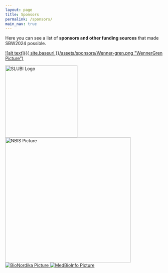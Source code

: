 ```yaml
---
layout: page
title: Sponsors
permalink: /sponsors/
main_nav: true
---
```


Here you can see a list of <b>sponsors and other funding sources</b> that 
made SBW2024 possible.

[![alt text]({{ site.baseurl }}/assets/sponsors/Wenner-gren.png "WennerGren Picture")](https://www.swgc.org/)

<div class="image-grid">
  <a href="https://www.slubi.se/">
    <img src="{{ site.baseurl }}/assets/sponsors/SLUBI.png" alt="SLUBI Logo" style="width:230px; height:auto;">
  </a>
  <a href="https://nbis.se/">
    <img src="{{ site.baseurl }}/assets/sponsors/NBIS.svg" alt="NBIS Picture" style="width:400px; height:auto;">
  </a>
  <a href="https://bionordika.se/">
    <img src="{{ site.baseurl }}/assets/sponsors/BioNordika.png" alt="BioNordika Picture">
  </a>
  <a href="https://www.medbioinfo.se/">
    <img src="{{ site.baseurl }}/assets/sponsors/MedBioInfo.jpg" alt="MedBioInfo Picture">
  </a>
</div>
